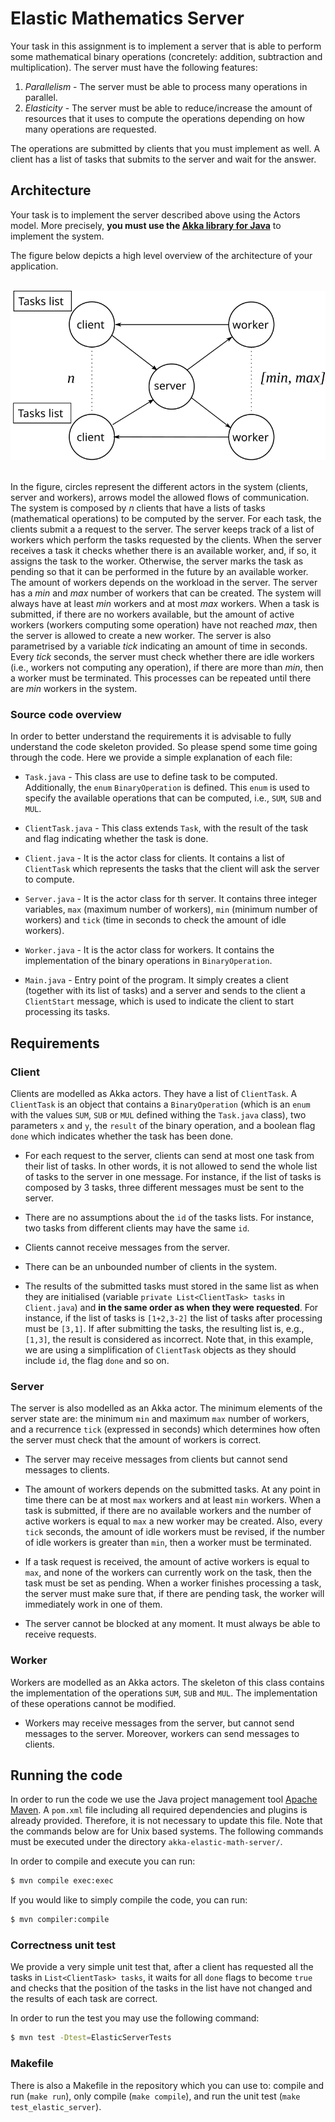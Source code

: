 # Elastic Mathematics Server

Your task in this assignment is to implement a server that is able to perform some mathematical binary operations (concretely: addition, subtraction and multiplication).
The server must have the following features:

1. *Parallelism* - The server must be able to process many operations in parallel.
2. *Elasticity* - The server must be able to reduce/increase the amount of resources that it uses to compute the operations depending on how many operations are requested.

The operations are submitted by clients that you must implement as well. A client has a list of tasks that submits to the server and wait for the answer.

## Architecture

Your task is to implement the server described above using the Actors model.
More precisely, **you must use the [Akka library for Java](https://akka.io)** to implement the system.

The figure below depicts a high level overview of the architecture of your application.

<br>

<div style="text-align:center"><img src ="images/architecture.svg"/></div>

<br>

In the figure, circles represent the different actors in the system (clients, server and workers), arrows model the allowed flows of communication.
The system is composed by *n* clients that have a lists of tasks (mathematical operations) to be computed by the server.
For each task, the clients submit a a request to the server.
The server keeps track of a list of workers which perform the tasks requested by the clients.
When the server receives a task it checks whether there is an available worker, and, if so, it assigns the task to the worker.
Otherwise, the server marks the task as pending so that it can be performed in the future by an available worker.
The amount of workers depends on the workload in the server.
The server has a *min* and *max* number of workers that can be created.
The system will always have at least *min* workers and at most *max* workers.
When a task is submitted, if there are no workers available, but the amount of active workers (workers computing some operation) have not reached *max*, then the server is allowed to create a new worker.
The server is also parametrised by a variable *tick* indicating an amount of time in seconds.
Every *tick* seconds, the server must check whether there are idle workers (i.e., workers not computing any operation), if there are more than *min*, then a worker must be terminated.
This processes can be repeated until there are *min* workers in the system.

### Source code overview

In order to better understand the requirements it is advisable to fully understand the code skeleton provided.
So please spend some time going through the code.
Here we provide a simple explanation of each file:

* `Task.java` - This class are use to define task to be computed. Additionally, the `enum` `BinaryOperation` is defined. This `enum` is used to specify the available operations that can be computed, i.e., `SUM`, `SUB` and `MUL`.

* `ClientTask.java` - This class extends `Task`, with the result of the task and flag indicating whether the task is done.

* `Client.java` - It is the actor class for clients. It contains a list of `ClientTask` which represents the tasks that the client will ask the server to compute.

* `Server.java` - It is the actor class for th server. It contains three integer variables, `max` (maximum number of workers), `min` (minimum number of workers) and `tick` (time in seconds to check the amount of idle workers).

* `Worker.java` - It is the actor class for workers. It contains the implementation of the binary operations in `BinaryOperation`.


* `Main.java` - Entry point of the program. It simply creates a client (together with its list of tasks) and a server and sends to the client a `ClientStart` message, which is used to indicate the client to start processing its tasks.


## Requirements

### Client

Clients are modelled as Akka actors. They have a list of `ClientTask`. A `ClientTask` is an object that contains a `BinaryOperation` (which is an `enum` with the values `SUM`, `SUB` or `MUL` defined withing the `Task.java` class), two parameters `x` and `y`, the `result` of the binary operation, and a boolean flag `done` which indicates whether the task has been done.


* For each request to the server, clients can send at most one task from their list of tasks. In other words, it is not allowed to send the whole list of tasks to the server in one message. For instance, if the list of tasks is composed by 3 tasks, three different messages must be sent to the server.

* There are no assumptions about the `id` of the tasks lists. For instance, two tasks from different clients may have the same `id`.

* Clients cannot receive messages from the server.

* There can be an unbounded number of clients in the system.

* The results of the submitted tasks must stored in the same list as when they are initialised (variable `private List<ClientTask> tasks` in `Client.java`) and **in the same order as when they were requested**. For instance, if the list of tasks is `[1+2,3-2]` the list of tasks after processing must be `[3,1]`. If after submitting the tasks, the resulting list is, e.g., `[1,3]`, the result is considered as incorrect.
Note that, in this example, we are using a simplification of `ClientTask` objects as they should include `id`, the flag `done` and so on.

### Server

The server is also modelled as an Akka actor.
The minimum elements of the server state are: the minimum `min` and maximum `max` number of workers, and a recurrence `tick` (expressed in seconds) which determines how often the server must check that the amount of workers is correct.

* The server may receive messages from clients but cannot send messages to clients.

* The amount of workers depends on the submitted tasks. At any point in time there can be at most `max` workers and at least `min` workers. When a task is submitted, if there are no available workers and the number of active workers is equal to `max` a new worker may be created. Also, every `tick` seconds, the amount of idle workers must be revised, if the number of idle workers is greater than `min`, then a worker must be terminated.

* If a task request is received, the amount of active workers is equal to `max`, and none of the workers can currently work on the task, then the task must be set as pending.
When a worker finishes processing a task, the server must make sure that, if there are pending task, the worker will immediately work in one of them.

* The server cannot be blocked at any moment. It must always be able to receive requests.

### Worker

Workers are modelled as an Akka actors.
The skeleton of this class contains the implementation of the operations `SUM`, `SUB` and `MUL`. The implementation of these operations cannot be modified.


* Workers may receive messages from the server, but cannot send messages to the server. Moreover, workers can send messages to clients.

## Running the code

In order to run the code we use the Java project management tool [Apache Maven](https://maven.apache.org/).
A `pom.xml` file including all required dependencies and plugins is already provided. Therefore, it is not necessary to update this file.
Note that the commands below are for Unix based systems.
The following commands must be executed under the directory `akka-elastic-math-server/`.

In order to compile and execute you can run:
```bash
$ mvn compile exec:exec
```


If you would like to simply compile the code, you can run:
```bash
$ mvn compiler:compile
```

### Correctness unit test

We provide a very simple unit test that, after a client has requested all the tasks in `List<ClientTask> tasks`, it waits for all `done` flags to become `true` and checks that the position of the tasks in the list have not changed and the results of each task are correct.

In order to run the test you may use the following command:
```bash
$ mvn test -Dtest=ElasticServerTests
```

### Makefile

There is also a Makefile in the repository which you can use to: compile and run (`make run`), only compile (`make compile`), and run the unit test (`make test_elastic_server`).
